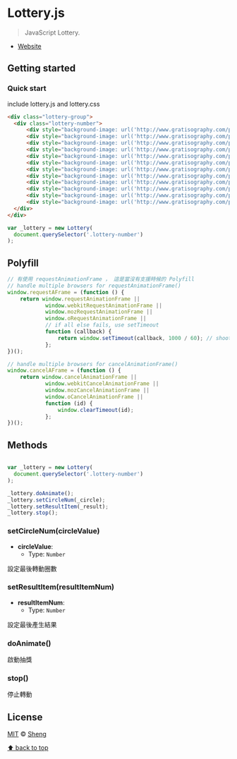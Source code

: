 # Lottery.js

> JavaScript Lottery.

- [Website](https://shenglian.github.io/-lottery/index_part2.html)

## Getting started

### Quick start

include lottery.js and lottery.css

```html
<div class="lottery-group">
  <div class="lottery-number">
      <div style="background-image: url('http://www.gratisography.com/pictures/361_1.jpg')"></div>
      <div style="background-image: url('http://www.gratisography.com/pictures/360_1.jpg')"></div>
      <div style="background-image: url('http://www.gratisography.com/pictures/338_1.jpg')"></div>
      <div style="background-image: url('http://www.gratisography.com/pictures/342_1.jpg')"></div>
      <div style="background-image: url('http://www.gratisography.com/pictures/347_1.jpg')"></div>
      <div style="background-image: url('http://www.gratisography.com/pictures/350_1.jpg')"></div>
      <div style="background-image: url('http://www.gratisography.com/pictures/357_1.jpg')"></div>
      <div style="background-image: url('http://www.gratisography.com/pictures/340_1.jpg')"></div>
      <div style="background-image: url('http://www.gratisography.com/pictures/342_1.jpg')"></div>
      <div style="background-image: url('http://www.gratisography.com/pictures/338_1.jpg')"></div>
      <div style="background-image: url('http://www.gratisography.com/pictures/360_1.jpg')"></div>
      <div style="background-image: url('http://www.gratisography.com/pictures/357_1.jpg')"></div>
  </div>
</div>
```

```js
var _lottery = new Lottery(
  document.querySelector('.lottery-number')
);
```

## Polyfill
```js
// 有使用 requestAnimationFrame ， 這是當沒有支援時候的 Polyfill 
// handle multiple browsers for requestAnimationFrame()
window.requestAFrame = (function () {
    return window.requestAnimationFrame ||
            window.webkitRequestAnimationFrame ||
            window.mozRequestAnimationFrame ||
            window.oRequestAnimationFrame ||
            // if all else fails, use setTimeout
            function (callback) {
                return window.setTimeout(callback, 1000 / 60); // shoot for 60 fps
            };
})();

// handle multiple browsers for cancelAnimationFrame()
window.cancelAFrame = (function () {
    return window.cancelAnimationFrame ||
            window.webkitCancelAnimationFrame ||
            window.mozCancelAnimationFrame ||
            window.oCancelAnimationFrame ||
            function (id) {
                window.clearTimeout(id);
            };
})();

```

## Methods

```js

var _lottery = new Lottery(
  document.querySelector('.lottery-number')
);

_lottery.doAnimate();
_lottery.setCircleNum(_circle);
_lottery.setResultItem(_result);
_lottery.stop();

```

### setCircleNum(circleValue)
- **circleValue**:
  - Type: `Number`

設定最後轉動圈數

### setResultItem(resultItemNum)
- **resultItemNum**:
  - Type: `Number`

設定最後產生結果

### doAnimate()

啟動抽獎

### stop()

停止轉動




## License

[MIT](http://opensource.org/licenses/MIT) © [Sheng](https://github.com/Shenglian)

[⬆ back to top](#getting-started)

